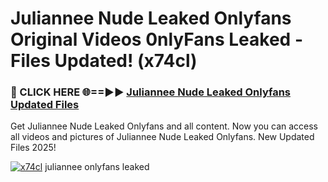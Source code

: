 # Juliannee Nude Leaked Onlyfans Original Videos 0nlyFans Leaked - Files Updated! (x74cl)

<h3>🔴 CLICK HERE 🌐==►► <a href="https://tinyurl.com/3hn5wdd3" rel="nofollow">Juliannee Nude Leaked Onlyfans Updated Files</a></h3>

Get Juliannee Nude Leaked Onlyfans and all content. Now you can access all videos and pictures of Juliannee Nude Leaked Onlyfans. New Updated Files 2025!

[![x74cl](https://i.imgur.com/4HnBqBT.gif)](https://tinyurl.com/3hn5wdd3)
juliannee onlyfans leaked